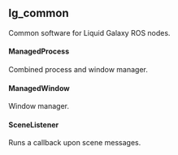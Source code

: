 lg\_common
----------

Common software for Liquid Galaxy ROS nodes.

#### ManagedProcess

Combined process and window manager.

#### ManagedWindow

Window manager.

#### SceneListener

Runs a callback upon scene messages.
